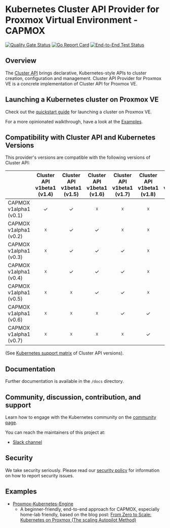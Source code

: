 # Kubernetes Cluster API Provider for Proxmox Virtual Environment - CAPMOX

[![Quality Gate Status](https://sonarcloud.io/api/project_badges/measure?project=ionos-cloud_cluster-api-provider-proxmox&metric=alert_status&token=fb1b4c0a87d83a780c76c21be0f89dc13efc2ca0)](https://sonarcloud.io/summary/new_code?id=ionos-cloud_cluster-api-provider-proxmox)
[![Go Report Card](https://goreportcard.com/badge/github.com/ionos-cloud/cluster-api-provider-proxmox)](https://goreportcard.com/report/github.com/ionos-cloud/cluster-api-provider-proxmox)
[![End-to-End Test Status](https://github.com/ionos-cloud/cluster-api-provider-proxmox/actions/workflows/e2e.yml/badge.svg?branch=main)](https://github.com/ionos-cloud/cluster-api-provider-proxmox/actions/workflows/e2e.yml?query=branch%3Amain)

## Overview

The [Cluster API](https://github.com/kubernetes-sigs/cluster-api) brings declarative, Kubernetes-style APIs to cluster creation, configuration and management.
Cluster API Provider for Proxmox VE is a concrete implementation of Cluster API for Proxmox VE.

## Launching a Kubernetes cluster on Proxmox VE

Check out the [quickstart guide](./docs/Usage.md#quick-start) for launching a cluster on Proxmox VE. 

For a more opinionated walkthrough, have a look at the [Examples](#examples).

## Compatibility with Cluster API and Kubernetes Versions
This provider's versions are compatible with the following versions of Cluster API:

|                        | Cluster API v1beta1 (v1.4) | Cluster API v1beta1 (v1.5) | Cluster API v1beta1 (v1.6) | Cluster API v1beta1 (v1.7) | Cluster API v1beta1 (v1.8) | Cluster API v1beta1 (v1.9) |
|------------------------|:--------------------------:|:--------------------------:|:--------------------------:|:--------------------------:|:--------------------------:|:--------------------------:|
| CAPMOX v1alpha1 (v0.1) |             ✓              |             ✓              |             ☓              |             ☓              |             ☓              |             ☓              |
| CAPMOX v1alpha1 (v0.2) |             ☓              |             ✓              |             ✓              |             ☓              |             ☓              |             ☓              |
| CAPMOX v1alpha1 (v0.3) |             ☓              |             ✓              |             ✓              |             ✓              |             ☓              |             ☓              |
| CAPMOX v1alpha1 (v0.4) |             ☓              |             ✓              |             ✓              |             ✓              |             ☓              |             ☓              |
| CAPMOX v1alpha1 (v0.5) |             ☓              |             ☓              |             ✓              |             ✓              |             ☓              |             ☓              |
| CAPMOX v1alpha1 (v0.6) |             ☓              |             ☓              |             ☓              |             ✓              |             ✓              |             ☓              |
| CAPMOX v1alpha1 (v0.7) |             ☓              |             ☓              |             ☓              |             ☓              |             ✓              |             ✓              |

(See [Kubernetes support matrix](https://cluster-api.sigs.k8s.io/reference/versions.html) of Cluster API versions).

## Documentation

Further documentation is available in the `/docs` directory.

## Community, discussion, contribution, and support

Learn how to engage with the Kubernetes community on the [community page](http://kubernetes.io/community/).

You can reach the maintainers of this project at:

- [Slack channel](https://kubernetes.slack.com/messages/cluster-api-proxmox)

## Security

We take security seriously.
Please read our [security policy](SECURITY.md) for information on how to report security issues.

## Examples
- [Proxmox-Kubernetes-Engine](https://github.com/Caprox-eu/Proxmox-Kubernetes-Engine)
    - A beginner-friendly, end-to-end approach for CAPMOX, especially home-lab friendly, based on the blog post: [From Zero to Scale: Kubernetes on Proxmox (The scaling Autopilot Method)](https://dev.to/3deep5me/from-zero-to-scale-kubernetes-on-proxmox-the-scaling-autopilot-method-1l64)